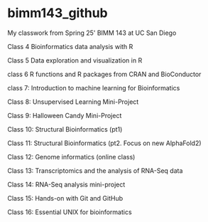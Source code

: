 # bimm143_github
My classwork from Spring 25' BIMM 143 at UC San Diego 

Class 4 Bioinformatics data analysis with R 

Class 5 Data exploration and visualization in R

class 6 R functions and R packages from CRAN and BioConductor

class 7: Introduction to machine learning for Bioinformatics

Class 8: Unsupervised Learning Mini-Project

Class 9: Halloween Candy Mini-Project

Class 10: Structural Bioinformatics (pt1)

Class 11: Structural Bioinformatics (pt2. Focus on new AlphaFold2)

Class 12: Genome informatics (online class)

Class 13: Transcriptomics and the analysis of RNA-Seq data

Class 14: RNA-Seq analysis mini-project

Class 15: Hands-on with Git and GitHub

Class 16:  Essential UNIX for bioinformatics




